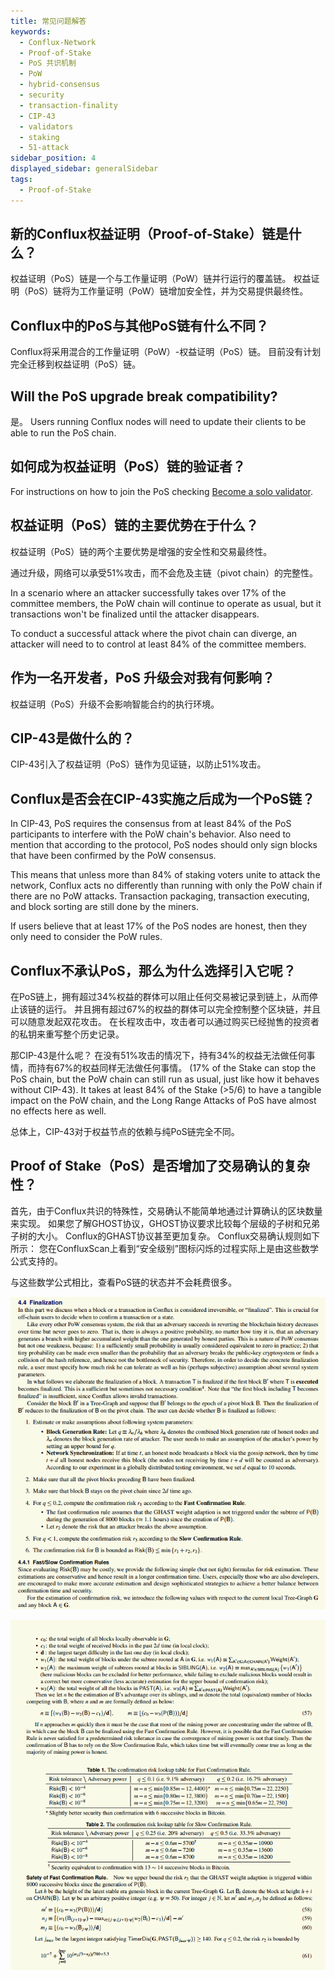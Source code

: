 ```yaml
---
title: 常见问题解答
keywords:
  - Conflux-Network
  - Proof-of-Stake
  - PoS 共识机制
  - PoW
  - hybrid-consensus
  - security
  - transaction-finality
  - CIP-43
  - validators
  - staking
  - 51-attack
sidebar_position: 4
displayed_sidebar: generalSidebar
tags:
  - Proof-of-Stake
---
```


## 新的Conflux权益证明（Proof-of-Stake）链是什么？

权益证明（PoS）链是一个与工作量证明（PoW）链并行运行的覆盖链。 权益证明（PoS）链将为工作量证明（PoW）链增加安全性，并为交易提供最终性。

## Conflux中的PoS与其他PoS链有什么不同？

Conflux将采用混合的工作量证明（PoW）-权益证明（PoS）链。 目前没有计划完全迁移到权益证明（PoS）链。

## Will the PoS upgrade break compatibility?

是。 Users running Conflux nodes will need to update their clients to be able to run the PoS chain.

## 如何成为权益证明（PoS）链的验证者？

For instructions on how to join the PoS checking [Become a solo validator](../../../mine-stake/stake/become-a-solo-validator.md).

## 权益证明（PoS）链的主要优势在于什么？

权益证明（PoS）链的两个主要优势是增强的安全性和交易最终性。

通过升级，网络可以承受51%攻击，而不会危及主链（pivot chain）的完整性。

In a scenario where an attacker successfully takes over 17% of the committee members, the PoW chain will continue to operate as usual, but it transactions won't be finalized until the attacker disappears.

To conduct a successful attack where the pivot chain can diverge, an attacker will need to to control at least 84% of the committee members.

## 作为一名开发者，PoS 升级会对我有何影响？

权益证明（PoS）升级不会影响智能合约的执行环境。

## CIP-43是做什么的？

CIP-43引入了权益证明（PoS）链作为见证链，以防止51%攻击。

## Conflux是否会在CIP-43实施之后成为一个PoS链？

In CIP-43, PoS requires the consensus from at least 84% of the PoS participants to interfere with the PoW chain's behavior. Also need to mention that according to the protocol, PoS nodes should only sign blocks that have been confirmed by the PoW consensus.

This means that unless more than 84% of staking voters unite to attack the network, Conflux acts no differently than running with only the PoW chain if there are no PoW attacks. Transaction packaging, transaction executing, and block sorting are still done by the miners.

If users believe that at least 17% of the PoS nodes are honest, then they only need to consider the PoW rules.

## Conflux不承认PoS，那么为什么选择引入它呢？

在PoS链上，拥有超过34%权益的群体可以阻止任何交易被记录到链上，从而停止该链的运行。 并且拥有超过67%的权益的群体可以完全控制整个区块链，并且可以随意发起双花攻击。 在长程攻击中，攻击者可以通过购买已经抛售的投资者的私钥来重写整个历史记录。

那CIP-43是什么呢？ 在没有51%攻击的情况下，持有34%的权益无法做任何事情，而持有67%的权益同样无法做任何事情。 (17% of the Stake can stop the PoS chain, but the PoW chain can still run as usual, just like how it behaves without CIP-43). It takes at least 84% of the Stake (>5/6) to have a tangible impact on the PoW chain, and the Long Range Attacks of PoS have almost no effects here as well.

总体上，CIP-43对于权益节点的依赖与纯PoS链完全不同。

## Proof of Stake（PoS）是否增加了交易确认的复杂性？

首先，由于Conflux共识的特殊性，交易确认不能简单地通过计算确认的区块数量来实现。 如果您了解GHOST协议，GHOST协议要求比较每个层级的子树和兄弟子树的大小。 Conflux的GHAST协议甚至更加复杂。 Conflux交易确认规则如下所示： 您在ConfluxScan上看到“安全级别”图标闪烁的过程实际上是由这些数学公式支持的。

与这些数学公式相比，查看PoS链的状态并不会耗费很多。

![Locale Dropdown](../../img/4finalization.png)

![Locale Dropdown](../../img/5finalization.png)
